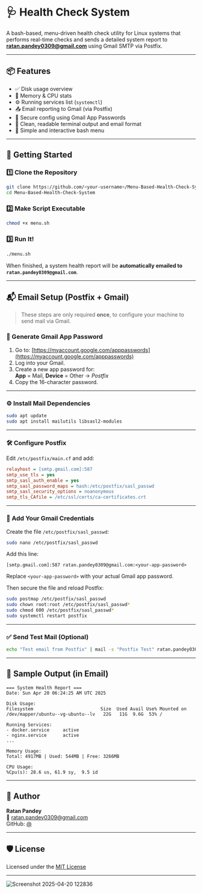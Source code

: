 
# 🩺 Health Check System

A bash-based, menu-driven health check utility for Linux systems that performs real-time checks and sends a detailed system report to **ratan.pandey0309@gmail.com** using Gmail SMTP via Postfix.

---

## 📦 Features

- ✅ Disk usage overview  
- 🧠 Memory & CPU stats  
- ⚙️ Running services list (`systemctl`)  
- 📤 Email reporting to Gmail (via Postfix)  
- 🔐 Secure config using Gmail App Passwords  
- 🧾 Clean, readable terminal output and email format  
- 📜 Simple and interactive bash menu  

---

## 🚀 Getting Started

### 1️⃣ Clone the Repository

```bash
git clone https://github.com/<your-username>/Menu-Based-Health-Check-System.git
cd Menu-Based-Health-Check-System
```

### 2️⃣ Make Script Executable

```bash
chmod +x menu.sh
```

### 3️⃣ Run It!

```bash
./menu.sh
```

When finished, a system health report will be **automatically emailed to `ratan.pandey0309@gmail.com`**.

---

## 📬 Email Setup (Postfix + Gmail)

> These steps are only required **once**, to configure your machine to send mail via Gmail.

### 🔐 Generate Gmail App Password

1. Go to: [https://myaccount.google.com/apppasswords](https://myaccount.google.com/apppasswords)  
2. Log into your Gmail.  
3. Create a new app password for:  
   **App** = Mail, **Device** = Other → _Postfix_  
4. Copy the 16-character password.

---

### ⚙️ Install Mail Dependencies

```bash
sudo apt update
sudo apt install mailutils libsasl2-modules
```

---

### 🛠️ Configure Postfix

Edit `/etc/postfix/main.cf` and add:

```ini
relayhost = [smtp.gmail.com]:587
smtp_use_tls = yes
smtp_sasl_auth_enable = yes
smtp_sasl_password_maps = hash:/etc/postfix/sasl_passwd
smtp_sasl_security_options = noanonymous
smtp_tls_CAfile = /etc/ssl/certs/ca-certificates.crt
```

---

### 🔐 Add Your Gmail Credentials

Create the file `/etc/postfix/sasl_passwd`:

```bash
sudo nano /etc/postfix/sasl_passwd
```

Add this line:

```
[smtp.gmail.com]:587 ratan.pandey0309@gmail.com:<your-app-password>
```

Replace `<your-app-password>` with your actual Gmail app password.

Then secure the file and reload Postfix:

```bash
sudo postmap /etc/postfix/sasl_passwd
sudo chown root:root /etc/postfix/sasl_passwd*
sudo chmod 600 /etc/postfix/sasl_passwd*
sudo systemctl restart postfix
```

---

### ✅ Send Test Mail (Optional)

```bash
echo "Test email from Postfix" | mail -s "Postfix Test" ratan.pandey0309@gmail.com
```

---

## 📂 Sample Output (in Email)

```
=== System Health Report ===
Date: Sun Apr 20 06:24:25 AM UTC 2025

Disk Usage:
Filesystem                         Size  Used Avail Use% Mounted on
/dev/mapper/ubuntu--vg-ubuntu--lv   22G   11G  9.6G  53% /

Running Services:
- docker.service     active
- nginx.service      active
...

Memory Usage:
Total: 4917MB | Used: 544MB | Free: 3266MB

CPU Usage:
%Cpu(s): 28.6 us, 61.9 sy,  9.5 id
```

---

## 👤 Author

**Ratan Pandey**  
📧 [ratan.pandey0309@gmail.com](mailto:ratan.pandey0309@gmail.com)  
GitHub: [@<your-username>](https://github.com/<your-username>)

---

## 🛡️ License

Licensed under the [MIT License](LICENSE)

---


![Screenshot 2025-04-20 122836](https://github.com/user-attachments/assets/8540cc42-a2e7-49c7-96da-197c5f95cde8)
